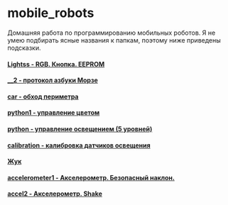 # mobile_robots
Домашняя работа по программированию мобильных роботов. Я не умею подбирать ясные названия к папкам, поэтому ниже приведены подсказки.

#### [Lightss - RGB. Кнопка. EEPROM](https://github.com/tokelau/mobile_robots/tree/master/Lightss)
#### [__2 - протокол азбуки Морзе](https://github.com/tokelau/mobile_robots/tree/master/_2)
#### [car - обход периметра](https://github.com/tokelau/mobile_robots/tree/master/car)
#### [python1 - управление цветом](https://github.com/tokelau/mobile_robots/tree/master/python1)
#### [python - управление освещением (5 уровней)](https://github.com/tokelau/mobile_robots/tree/master/python)
#### [calibration - калибровка датчиков освещения](https://github.com/tokelau/mobile_robots/tree/master/calibration)
#### [Жук](https://github.com/tokelau/mobile_robots/tree/master/Source)
#### [accelerometer1 - Акселерометр. Безопасный наклон.](https://github.com/tokelau/mobile_robots/tree/master/accelerometer1)
#### [accel2 - Акселерометр. Shake](https://github.com/tokelau/mobile_robots/tree/master/accel2)
